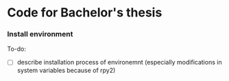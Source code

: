 # Code for Bachelor's thesis

### Install environment
To-do:
- [ ] describe installation process of environemnt (especially modifications in system variables because of rpy2)
